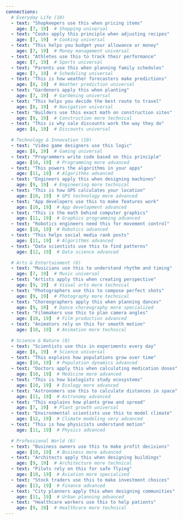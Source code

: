```yaml
---
connections:
  # Everyday Life (10)
  - text: "Shopkeepers use this when pricing items"
    age: [7, 19]  # Shopping universal
  - text: "Cooks apply this principle when adjusting recipes"
    age: [7, 19]  # Cooking universal
  - text: "This helps you budget your allowance or money"
    age: [7, 19]  # Money management universal
  - text: "Athletes use this to track their performance"
    age: [7, 19]  # Sports universal
  - text: "Parents use this when planning family schedules"
    age: [7, 19]  # Scheduling universal
  - text: "This is how weather forecasters make predictions"
    age: [8, 19]  # Weather prediction universal
  - text: "Gardeners apply this when planting"
    age: [7, 19]  # Gardening universal
  - text: "This helps you decide the best route to travel"
    age: [8, 19]  # Navigation universal
  - text: "Builders use this exact math on construction sites"
    age: [9, 19]  # Construction more technical
  - text: "This is why sale discounts work the way they do"
    age: [8, 19]  # Discounts universal

  # Technology & Innovation (10)
  - text: "Video game designers use this logic"
    age: [8, 19]  # Gaming universal
  - text: "Programmers write code based on this principle"
    age: [10, 19]  # Programming more advanced
  - text: "This powers the algorithms in your apps"
    age: [11, 19]  # Algorithms advanced
  - text: "Engineers apply this when designing machines"
    age: [9, 19]  # Engineering more technical
  - text: "This is how GPS calculates your location"
    age: [10, 19]  # GPS technology more advanced
  - text: "App developers use this to make features work"
    age: [10, 19]  # App development advanced
  - text: "This is the math behind computer graphics"
    age: [11, 19]  # Graphics programming advanced
  - text: "Robotics engineers need this for movement control"
    age: [10, 19]  # Robotics advanced
  - text: "This helps social media rank posts"
    age: [11, 19]  # Algorithms advanced
  - text: "Data scientists use this to find patterns"
    age: [12, 19]  # Data science advanced

  # Arts & Entertainment (6)
  - text: "Musicians use this to understand rhythm and timing"
    age: [7, 19]  # Music universal
  - text: "Artists apply this when creating perspective"
    age: [9, 19]  # Visual arts more technical
  - text: "Photographers use this to compose perfect shots"
    age: [9, 19]  # Photography more technical
  - text: "Choreographers apply this when planning dances"
    age: [9, 19]  # Dance choreography more specialized
  - text: "Filmmakers use this to plan camera angles"
    age: [10, 19]  # Film production advanced
  - text: "Animators rely on this for smooth motion"
    age: [10, 19]  # Animation more technical

  # Science & Nature (8)
  - text: "Scientists use this in experiments every day"
    age: [8, 19]  # Science universal
  - text: "This explains how populations grow over time"
    age: [10, 19]  # Population dynamics advanced
  - text: "Doctors apply this when calculating medication doses"
    age: [10, 19]  # Medicine more advanced
  - text: "This is how biologists study ecosystems"
    age: [10, 19]  # Ecology more advanced
  - text: "Astronomers use this to calculate distances in space"
    age: [11, 19]  # Astronomy advanced
  - text: "This explains how plants grow and spread"
    age: [7, 19]  # Plant growth universal
  - text: "Environmental scientists use this to model climate"
    age: [12, 19]  # Climate modeling very advanced
  - text: "This is how physicists understand motion"
    age: [11, 19]  # Physics advanced

  # Professional World (6)
  - text: "Business owners use this to make profit decisions"
    age: [10, 19]  # Business more advanced
  - text: "Architects apply this when designing buildings"
    age: [9, 19]  # Architecture more technical
  - text: "Pilots rely on this for safe flying"
    age: [10, 19]  # Aviation more specialized
  - text: "Stock traders use this to make investment choices"
    age: [13, 19]  # Finance advanced
  - text: "City planners apply this when designing communities"
    age: [11, 19]  # Urban planning advanced
  - text: "Healthcare workers use this to help patients"
    age: [9, 19]  # Healthcare more technical
---
```

